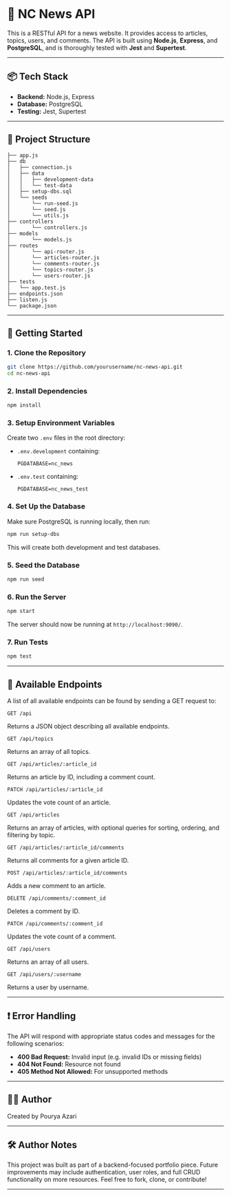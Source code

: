 # 📰 NC News API

This is a RESTful API for a news website. It provides access to articles, topics, users, and comments. The API is built using **Node.js**, **Express**, and **PostgreSQL**, and is thoroughly tested with **Jest** and **Supertest**.

---

## 📦 Tech Stack

- **Backend:** Node.js, Express
- **Database:** PostgreSQL
- **Testing:** Jest, Supertest

---

## 📁 Project Structure

```
├── app.js
├── db
│   ├── connection.js
│   ├── data
│   │   ├── development-data
│   │   └── test-data
│   ├── setup-dbs.sql
│   └── seeds
│       └── run-seed.js
│       └── seed.js
│       └── utils.js
├── controllers
│       └── controllers.js
├── models
│       └── models.js
├── routes
│       └── api-router.js
│       └── articles-router.js
│       └── comments-router.js
│       └── topics-router.js
│       └── users-router.js
├── tests
│   └── app.test.js
├── endpoints.json
├── listen.js
└── package.json
```

---

## 🚀 Getting Started

### 1. Clone the Repository

```bash
git clone https://github.com/yourusername/nc-news-api.git
cd nc-news-api
```

### 2. Install Dependencies

```bash
npm install
```

### 3. Setup Environment Variables

Create two `.env` files in the root directory:

- `.env.development` containing:

  ```
  PGDATABASE=nc_news
  ```

- `.env.test` containing:

  ```
  PGDATABASE=nc_news_test
  ```

### 4. Set Up the Database

Make sure PostgreSQL is running locally, then run:

```bash
npm run setup-dbs
```

This will create both development and test databases.

### 5. Seed the Database

```bash
npm run seed
```

### 6. Run the Server

```bash
npm start
```

The server should now be running at `http://localhost:9090/`.

### 7. Run Tests

```bash
npm test
```

---

## 📌 Available Endpoints

A list of all available endpoints can be found by sending a GET request to:

```
GET /api
```

Returns a JSON object describing all available endpoints.

```
GET /api/topics
```

Returns an array of all topics.

```
GET /api/articles/:article_id
```

Returns an article by ID, including a comment count.

```
PATCH /api/articles/:article_id
```

Updates the vote count of an article.

```
GET /api/articles
```

Returns an array of articles, with optional queries for sorting, ordering, and filtering by topic.

```
GET /api/articles/:article_id/comments
```

Returns all comments for a given article ID.

```
POST /api/articles/:article_id/comments
```

Adds a new comment to an article.

```
DELETE /api/comments/:comment_id
```

Deletes a comment by ID.

```
PATCH /api/comments/:comment_id
```

Updates the vote count of a comment.

```
GET /api/users
```

Returns an array of all users.

```
GET /api/users/:username
```

Returns a user by username.

---

## ❗ Error Handling

The API will respond with appropriate status codes and messages for the following scenarios:

- **400 Bad Request:** Invalid input (e.g. invalid IDs or missing fields)
- **404 Not Found:** Resource not found
- **405 Method Not Allowed:** For unsupported methods

---

## 🧑‍💻 Author

Created by Pourya Azari

---

## 🛠 Author Notes

This project was built as part of a backend-focused portfolio piece. Future improvements may include authentication, user roles, and full CRUD functionality on more resources. Feel free to fork, clone, or contribute!

---
